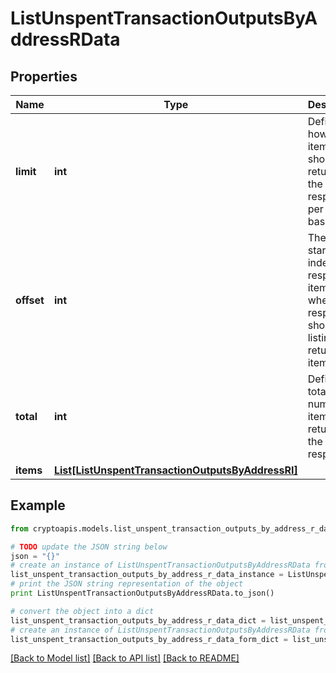# ListUnspentTransactionOutputsByAddressRData


## Properties
Name | Type | Description | Notes
------------ | ------------- | ------------- | -------------
**limit** | **int** | Defines how many items should be returned in the response per page basis. | 
**offset** | **int** | The starting index of the response items, i.e. where the response should start listing the returned items. | 
**total** | **int** | Defines the total number of items returned in the response. | 
**items** | [**List[ListUnspentTransactionOutputsByAddressRI]**](ListUnspentTransactionOutputsByAddressRI.md) |  | 

## Example

```python
from cryptoapis.models.list_unspent_transaction_outputs_by_address_r_data import ListUnspentTransactionOutputsByAddressRData

# TODO update the JSON string below
json = "{}"
# create an instance of ListUnspentTransactionOutputsByAddressRData from a JSON string
list_unspent_transaction_outputs_by_address_r_data_instance = ListUnspentTransactionOutputsByAddressRData.from_json(json)
# print the JSON string representation of the object
print ListUnspentTransactionOutputsByAddressRData.to_json()

# convert the object into a dict
list_unspent_transaction_outputs_by_address_r_data_dict = list_unspent_transaction_outputs_by_address_r_data_instance.to_dict()
# create an instance of ListUnspentTransactionOutputsByAddressRData from a dict
list_unspent_transaction_outputs_by_address_r_data_form_dict = list_unspent_transaction_outputs_by_address_r_data.from_dict(list_unspent_transaction_outputs_by_address_r_data_dict)
```
[[Back to Model list]](../README.md#documentation-for-models) [[Back to API list]](../README.md#documentation-for-api-endpoints) [[Back to README]](../README.md)


